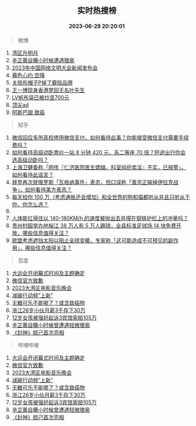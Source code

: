 <div align="center"><h2>实时热搜榜</h2><h4>2023-06-29 20:20:01</h4></div>

> 微博  

1. [湾区升明月](https://s.weibo.com/weibo?q=%E6%B9%BE%E5%8C%BA%E5%8D%87%E6%98%8E%E6%9C%88&t=31&band_rank=1&Refer=top)<br />
2. [辛芷蕾自曝小时候遭遇猥亵](https://s.weibo.com/weibo?q=%23%E8%BE%9B%E8%8A%B7%E8%95%BE%E8%87%AA%E6%9B%9D%E5%B0%8F%E6%97%B6%E5%80%99%E9%81%AD%E9%81%87%E7%8C%A5%E4%BA%B5%23&t=31&band_rank=2&Refer=top)<br />
3. [2023年中国网络文明大会新闻发布会](https://s.weibo.com/weibo?q=%232023%E5%B9%B4%E4%B8%AD%E5%9B%BD%E7%BD%91%E7%BB%9C%E6%96%87%E6%98%8E%E5%A4%A7%E4%BC%9A%E6%96%B0%E9%97%BB%E5%8F%91%E5%B8%83%E4%BC%9A%23&t=31&band_rank=3&Refer=top)<br />
4. [暮色心约 空降](https://s.weibo.com/weibo?q=%E6%9A%AE%E8%89%B2%E5%BF%83%E7%BA%A6%20%E7%A9%BA%E9%99%8D&t=31&band_rank=4&Refer=top)<br />
5. [关晓彤帽子P掉了鹿晗品牌](https://s.weibo.com/weibo?q=%23%E5%85%B3%E6%99%93%E5%BD%A4%E5%B8%BD%E5%AD%90P%E6%8E%89%E4%BA%86%E9%B9%BF%E6%99%97%E5%93%81%E7%89%8C%23&t=31&band_rank=5&Refer=top)<br />
6. [王一博现身香港梦回无名叶先生](https://s.weibo.com/weibo?q=%23%E7%8E%8B%E4%B8%80%E5%8D%9A%E7%8E%B0%E8%BA%AB%E9%A6%99%E6%B8%AF%E6%A2%A6%E5%9B%9E%E6%97%A0%E5%90%8D%E5%8F%B6%E5%85%88%E7%94%9F%23&t=31&band_rank=6&Refer=top)<br />
7. [LV帆布袋已被炒至700元](https://s.weibo.com/weibo?q=%23LV%E5%B8%86%E5%B8%83%E8%A2%8B%E5%B7%B2%E8%A2%AB%E7%82%92%E8%87%B3700%E5%85%83%23&t=31&band_rank=7&Refer=top)<br />
8. [顶尖ad](https://s.weibo.com/weibo?q=%E9%A1%B6%E5%B0%96ad&t=31&band_rank=8&Refer=top)<br />
9. [阿斯巴甜 致癌](https://s.weibo.com/weibo?q=%23%E9%98%BF%E6%96%AF%E5%B7%B4%E7%94%9C%20%E8%87%B4%E7%99%8C%23&t=31&band_rank=9&Refer=top)<br />

> 知乎  

1. [微信回应多所高校停用微信支付，如何看待此事？你能接受微信支付需要手续费吗？](https://www.zhihu.com/question/609374806)<br />
2. [如何看待高级动卧票价一站 8 分钟 420 元，系二等座 70 倍？短途出行你会选高级动卧吗？](https://www.zhihu.com/question/609342725)<br />
3. [上海卫健委称「网传『仁济医院医生嫖娼、科室组织卖淫』不实，已报警」，如何看待此谣言？](https://www.zhihu.com/question/609373690)<br />
4. [拜登再次就俄罗斯「瓦格纳事件」表态，但口误称「普京正输掉伊拉克战争」，如何看待美方表态？](https://www.zhihu.com/question/609352184)<br />
5. [每天给你 100 万（考虑通胀还会增加）和全世界的狗和猫都听从并且只听从于你，你怎么选？](https://www.zhihu.com/question/606648178)<br />
6. []()<br />
7. [人体能扛得住以 140-180KM/h 的速度被抛出去并撞在钢铁护栏上的冲量吗？](https://www.zhihu.com/question/602955496)<br />
8. [贵州村超举办地榕江 38 万人有 5 万人踢球，全县标准足球场 14 块免费开放，哪些信息值得关注？](https://www.zhihu.com/question/609367220)<br />
9. [欧盟考虑遮挡太阳以阻止全球变暖，专家称「这可能造成不可预见的副作用」，哪些信息值得关注？](https://www.zhihu.com/question/609213930)<br />

> 百度  

1. [大运会开闭幕式时间及主题确定](https://www.baidu.com/s?wd=%E5%A4%A7%E8%BF%90%E4%BC%9A%E5%BC%80%E9%97%AD%E5%B9%95%E5%BC%8F%E6%97%B6%E9%97%B4%E5%8F%8A%E4%B8%BB%E9%A2%98%E7%A1%AE%E5%AE%9A&sa=fyb_news&rsv_dl=fyb_news)<br />
2. [微信官方致歉](https://www.baidu.com/s?wd=%E5%BE%AE%E4%BF%A1%E5%AE%98%E6%96%B9%E8%87%B4%E6%AD%89&sa=fyb_news&rsv_dl=fyb_news)<br />
3. [2023大湾区电影音乐晚会](https://www.baidu.com/s?wd=2023%E5%A4%A7%E6%B9%BE%E5%8C%BA%E7%94%B5%E5%BD%B1%E9%9F%B3%E4%B9%90%E6%99%9A%E4%BC%9A&sa=fyb_news&rsv_dl=fyb_news)<br />
4. [减碳行动频“上新”](https://www.baidu.com/s?wd=%E5%87%8F%E7%A2%B3%E8%A1%8C%E5%8A%A8%E9%A2%91%E2%80%9C%E4%B8%8A%E6%96%B0%E2%80%9D&sa=fyb_news&rsv_dl=fyb_news)<br />
5. [无糖可乐不能喝了？或含致癌物](https://www.baidu.com/s?wd=%E6%97%A0%E7%B3%96%E5%8F%AF%E4%B9%90%E4%B8%8D%E8%83%BD%E5%96%9D%E4%BA%86%EF%BC%9F%E6%88%96%E5%90%AB%E8%87%B4%E7%99%8C%E7%89%A9&sa=fyb_news&rsv_dl=fyb_news)<br />
6. [浙江26岁小伙月薪3千存下30万](https://www.baidu.com/s?wd=%E6%B5%99%E6%B1%9F26%E5%B2%81%E5%B0%8F%E4%BC%99%E6%9C%88%E8%96%AA3%E5%8D%83%E5%AD%98%E4%B8%8B30%E4%B8%87&sa=fyb_news&rsv_dl=fyb_news)<br />
7. [12岁女孩被强奸起诉3宾馆索赔105万](https://www.baidu.com/s?wd=12%E5%B2%81%E5%A5%B3%E5%AD%A9%E8%A2%AB%E5%BC%BA%E5%A5%B8%E8%B5%B7%E8%AF%893%E5%AE%BE%E9%A6%86%E7%B4%A2%E8%B5%94105%E4%B8%87&sa=fyb_news&rsv_dl=fyb_news)<br />
8. [辛芷蕾自曝小时候曾遭遇轻微猥亵](https://www.baidu.com/s?wd=%E8%BE%9B%E8%8A%B7%E8%95%BE%E8%87%AA%E6%9B%9D%E5%B0%8F%E6%97%B6%E5%80%99%E6%9B%BE%E9%81%AD%E9%81%87%E8%BD%BB%E5%BE%AE%E7%8C%A5%E4%BA%B5&sa=fyb_news&rsv_dl=fyb_news)<br />
9. [《封神》妲己首次亮相](https://www.baidu.com/s?wd=%E3%80%8A%E5%B0%81%E7%A5%9E%E3%80%8B%E5%A6%B2%E5%B7%B1%E9%A6%96%E6%AC%A1%E4%BA%AE%E7%9B%B8&sa=fyb_news&rsv_dl=fyb_news)<br />

> 哔哩哔哩  

1. [大运会开闭幕式时间及主题确定](https://www.baidu.com/s?wd=%E5%A4%A7%E8%BF%90%E4%BC%9A%E5%BC%80%E9%97%AD%E5%B9%95%E5%BC%8F%E6%97%B6%E9%97%B4%E5%8F%8A%E4%B8%BB%E9%A2%98%E7%A1%AE%E5%AE%9A&sa=fyb_news&rsv_dl=fyb_news)<br />
2. [微信官方致歉](https://www.baidu.com/s?wd=%E5%BE%AE%E4%BF%A1%E5%AE%98%E6%96%B9%E8%87%B4%E6%AD%89&sa=fyb_news&rsv_dl=fyb_news)<br />
3. [2023大湾区电影音乐晚会](https://www.baidu.com/s?wd=2023%E5%A4%A7%E6%B9%BE%E5%8C%BA%E7%94%B5%E5%BD%B1%E9%9F%B3%E4%B9%90%E6%99%9A%E4%BC%9A&sa=fyb_news&rsv_dl=fyb_news)<br />
4. [减碳行动频“上新”](https://www.baidu.com/s?wd=%E5%87%8F%E7%A2%B3%E8%A1%8C%E5%8A%A8%E9%A2%91%E2%80%9C%E4%B8%8A%E6%96%B0%E2%80%9D&sa=fyb_news&rsv_dl=fyb_news)<br />
5. [无糖可乐不能喝了？或含致癌物](https://www.baidu.com/s?wd=%E6%97%A0%E7%B3%96%E5%8F%AF%E4%B9%90%E4%B8%8D%E8%83%BD%E5%96%9D%E4%BA%86%EF%BC%9F%E6%88%96%E5%90%AB%E8%87%B4%E7%99%8C%E7%89%A9&sa=fyb_news&rsv_dl=fyb_news)<br />
6. [浙江26岁小伙月薪3千存下30万](https://www.baidu.com/s?wd=%E6%B5%99%E6%B1%9F26%E5%B2%81%E5%B0%8F%E4%BC%99%E6%9C%88%E8%96%AA3%E5%8D%83%E5%AD%98%E4%B8%8B30%E4%B8%87&sa=fyb_news&rsv_dl=fyb_news)<br />
7. [12岁女孩被强奸起诉3宾馆索赔105万](https://www.baidu.com/s?wd=12%E5%B2%81%E5%A5%B3%E5%AD%A9%E8%A2%AB%E5%BC%BA%E5%A5%B8%E8%B5%B7%E8%AF%893%E5%AE%BE%E9%A6%86%E7%B4%A2%E8%B5%94105%E4%B8%87&sa=fyb_news&rsv_dl=fyb_news)<br />
8. [辛芷蕾自曝小时候曾遭遇轻微猥亵](https://www.baidu.com/s?wd=%E8%BE%9B%E8%8A%B7%E8%95%BE%E8%87%AA%E6%9B%9D%E5%B0%8F%E6%97%B6%E5%80%99%E6%9B%BE%E9%81%AD%E9%81%87%E8%BD%BB%E5%BE%AE%E7%8C%A5%E4%BA%B5&sa=fyb_news&rsv_dl=fyb_news)<br />
9. [《封神》妲己首次亮相](https://www.baidu.com/s?wd=%E3%80%8A%E5%B0%81%E7%A5%9E%E3%80%8B%E5%A6%B2%E5%B7%B1%E9%A6%96%E6%AC%A1%E4%BA%AE%E7%9B%B8&sa=fyb_news&rsv_dl=fyb_news)<br />
